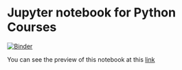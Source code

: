 # Jupyter notebook for Python Courses

[![Binder](https://mybinder.org/badge_logo.svg)](https://mybinder.org/v2/gh/https%3A%2F%2Fgitlab.poul.org%2Fcorsi%2Ftemplates%2Fjupyter-notebook/HEAD?filepath=index.ipynb)

You can see the preview of this notebook at this [link](https://mybinder.org/v2/gh/https%3A%2F%2Fgitlab.poul.org%2Fcorsi%2Ftemplates%2Fjupyter-notebook/HEAD?filepath=index.ipynb)
